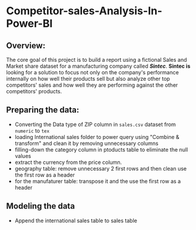 # Competitor-sales-Analysis-In-Power-BI

## Overview: 
The core goal of this project is to build a report using a fictional Sales and Market share dataset for a manufacturing company called ***Sintec***. **Sintec is** looking for a solution to focus not only on the company's performance internally on how well their products sell but also analyze other top competitors' sales and how well they are performing against the other competitors' products.

## Preparing the data: 
- Converting the Data type of ZIP column in `sales.csv` dataset from `numeric` to `tex`
- loading International sales folder to power query using "Combine & transform" and clean it by removing unnecessary columns 
- filling-down the category column in ptoducts table to eliminate the null values 
- extract the currency from the price column.
- geography table: remove unnecessary 2 first rows and then clean use the first row as a header
- for the manufaturer table: transpose it and the use the first row as a header 
## Modeling the data 
- Append the international sales table to sales table 

